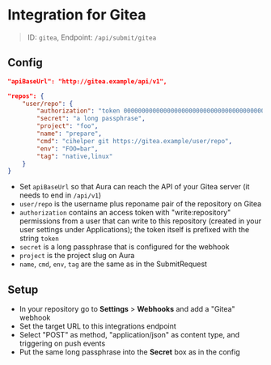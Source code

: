 # Integration for Gitea

> ID: `gitea`, Endpoint: `/api/submit/gitea`

## Config

```json
"apiBaseUrl": "http://gitea.example/api/v1",

"repos": {
    "user/repo": {
        "authorization": "token 0000000000000000000000000000000000000000",
        "secret": "a long passphrase",
        "project": "foo",
        "name": "prepare",
        "cmd": "cihelper git https://gitea.example/user/repo",
        "env": "FOO=bar",
        "tag": "native,linux"
    }
}
```

* Set `apiBaseUrl` so that Aura can reach the API of your Gitea server (it needs to end in `/api/v1`)
* `user/repo` is the username plus reponame pair of the repository on Gitea
* `authorization` contains an access token with "write:repository" permissions from a user that can write to this repository (created in your user settings under Applications); the token itself is prefixed with the string `token `
* `secret` is a long passphrase that is configured for the webhook
* `project` is the project slug on Aura
* `name`, `cmd`, `env`, `tag` are the same as in the SubmitRequest

## Setup

* In your repository go to **Settings** > **Webhooks** and add a "Gitea" webhook
* Set the target URL to this integrations endpoint
* Select "POST" as method, "application/json" as content type, and triggering on push events
* Put the same long passphrase into the **Secret** box as in the config